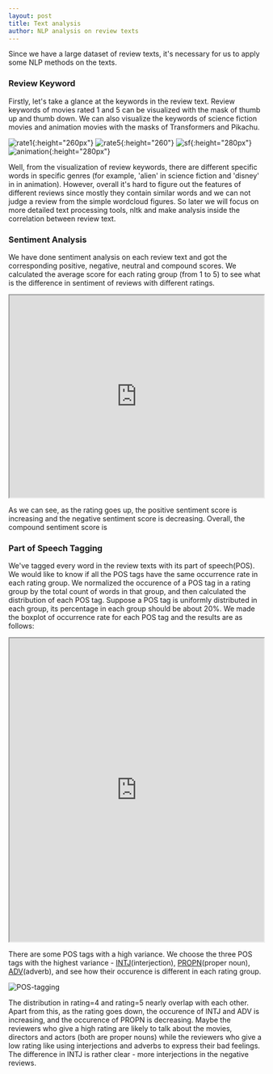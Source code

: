 ```yaml
---
layout: post
title: Text analysis
author: NLP analysis on review texts
---
```


Since we have a large dataset of review texts, it's necessary for us to apply some NLP methods on the texts.
### Review Keyword
Firstly, let's take a glance at the keywords in the review text. Review keywords of movies rated 1 and 5 can be visualized with the mask of thumb up and thumb down. We can also visualize the keywords of science fiction movies and animation movies with the masks of Transformers and Pikachu.

![rate1](img/text/rate1.png){:height="260px"}
![rate5](img/text/rate5.png){:height="260"}
![sf](img/text/sf.png){:height="280px"}
![animation](img/text/animation.png){:height="280px"}

Well, from the visualization of review keywords, there are different specific words in specific genres (for example, 'alien' in science fiction and 'disney' in in animation). However, overall it's hard to figure out the features of different reviews since mostly they contain similar words and we can not judge a review from the simple wordcloud figures. So later we will focus on more detailed text processing tools, nltk and make analysis inside the correlation between review text.


### Sentiment Analysis

We have done sentiment analysis on each review text and got the corresponding positive, negative, neutral and compound scores. We calculated the average score for each rating group (from 1 to 5) to see what is the difference in sentiment of reviews with different ratings.

<iframe src="https://plot.ly/~jeffliu/4/sentiment-of-reviews-with-different-ratings/" width="100%" height="400px"></iframe>

As we can see, as the rating goes up, the positive sentiment score is increasing and the negative sentiment score is decreasing. Overall, the compound sentiment score is 

### Part of Speech Tagging

We've tagged every word in the review texts with its part of speech(POS). We would like to know if all the POS tags have the same occurrence rate in each rating group. We normalized the occurence of a POS tag in a rating group by the total count of words in that group, and then calculated the distribution of each POS tag. Suppose a POS tag is uniformly distributed in each group, its percentage in each group should be about 20%. We made the boxplot of occurrence rate for each POS tag and the results are as follows:

<iframe src="https://plot.ly/~jeffliu/6/distribution-of-each-pos-tag/" width="100%" height="600px"></iframe>

There are some POS tags with a high variance. We choose the three POS tags with the highest variance - [INTJ](http://universaldependencies.org/u/pos/all.html#al-u-pos/INTJ)(interjection), [PROPN](http://universaldependencies.org/u/pos/all.html#al-u-pos/PROPN)(proper noun), [ADV](http://universaldependencies.org/u/pos/all.html#al-u-pos/ADV)(adverb), and see how their occurence is different in each rating group.

![POS-tagging](img/text/POS-tagging.png)

The distribution in rating=4 and rating=5 nearly overlap with each other. Apart from this, as the rating goes down, the occurence of INTJ and ADV is increasing, and the occurence of PROPN is decreasing. Maybe the reviewers who give a high rating are likely to talk about the movies, directors and actors (both are proper nouns) while the reviewers who give a low rating like using interjections and adverbs to express their bad feelings. The difference in INTJ is rather clear - more interjections in the negative reviews.


